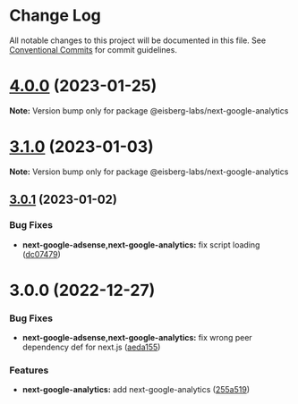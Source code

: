# Change Log

All notable changes to this project will be documented in this file.
See [Conventional Commits](https://conventionalcommits.org) for commit guidelines.

# [4.0.0](https://github.com/eisberg-labs/react-components/compare/v3.1.1...v4.0.0) (2023-01-25)

**Note:** Version bump only for package @eisberg-labs/next-google-analytics





# [3.1.0](https://github.com/eisberg-labs/react-components/compare/v3.0.1...v3.1.0) (2023-01-03)

**Note:** Version bump only for package @eisberg-labs/next-google-analytics

## [3.0.1](https://github.com/eisberg-labs/react-components/compare/v3.0.0...v3.0.1) (2023-01-02)

### Bug Fixes

- **next-google-adsense,next-google-analytics:** fix script loading ([dc07479](https://github.com/eisberg-labs/react-components/commit/dc0747999231e7ab5152aff3b057176d889f6fe5))

# 3.0.0 (2022-12-27)

### Bug Fixes

- **next-google-adsense,next-google-analytics:** fix wrong peer dependency def for next.js ([aeda155](https://github.com/eisberg-labs/react-components/commit/aeda15571e984059bccf2bbd83494093c182e70e))

### Features

- **next-google-analytics:** add next-google-analytics ([255a519](https://github.com/eisberg-labs/react-components/commit/255a519742b3efbf4b16ba8f49fe24094a1ece40))
